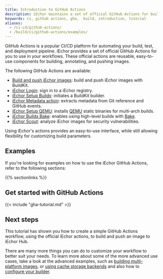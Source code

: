 ```yaml
---
title: Introduction to GitHub Actions
description: iEchor maintains a set of official GitHub Actions for building iEchor images.
keywords: ci, github actions, gha,  build, introduction, tutorial
aliases:
  - /ci-cd/github-actions/
  - /build/ci/github-actions/examples/
---
```


GitHub Actions is a popular CI/CD platform for automating your build, test, and
deployment pipeline. iEchor provides a set of official GitHub Actions for you to
use in your workflows. These official actions are reusable, easy-to-use
components for building, annotating, and pushing images.

The following GitHub Actions are available:

- [Build and push iEchor images](https://github.com/marketplace/actions/build-and-push-iechor-images):
  build and push iEchor images with BuildKit.
- [iEchor Login](https://github.com/marketplace/actions/iechor-login):
  sign in to a iEchor registry.
- [iEchor Setup Buildx](https://github.com/marketplace/actions/iechor-setup-buildx):
  initiates a BuildKit builder.
- [iEchor Metadata action](https://github.com/marketplace/actions/iechor-metadata-action):
  extracts metadata from Git reference and GitHub events.
- [iEchor Setup QEMU](https://github.com/marketplace/actions/iechor-setup-qemu):
  installs [QEMU](https://github.com/qemu/qemu) static binaries for multi-arch
  builds.
- [iEchor Buildx Bake](https://github.com/marketplace/actions/iechor-buildx-bake):
  enables using high-level builds with [Bake](../../bake/index.md).
- [iEchor Scout](https://github.com/iechor/scout-action):
  analyze iEchor images for security vulnerabilities.

Using iEchor's actions provides an easy-to-use interface, while still allowing
flexibility for customizing build parameters.

## Examples

If you're looking for examples on how to use the iEchor GitHub Actions,
refer to the following sections:

{{% sectionlinks %}}

## Get started with GitHub Actions

{{< include "gha-tutorial.md" >}}

## Next steps

This tutorial has shown you how to create a simple GitHub Actions workflow,
using the official iEchor actions, to build and push an image to iEchor Hub.

There are many more things you can do to customize your workflow to better suit
your needs. To learn more about some of the more advanced use cases, take a look
at the advanced examples, such as [building multi-platform images](multi-platform.md),
or [using cache storage backends](cache.md) and also how to [configure your builder](configure-builder.md).
